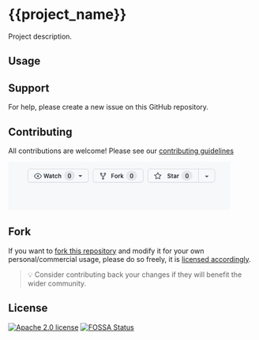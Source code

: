# {{project_name}}

Project description.

## Usage

<!-- prettier-ignore-start -->
<!-- markdownlint-disable -->
<!-- BEGIN_TF_DOCS -->
<!-- END_TF_DOCS -->
<!-- markdownlint-enable -->
<!-- prettier-ignore-end -->

## Support

For help, please create a new issue on this GitHub repository.

## Contributing

All contributions are welcome! Please see our [contributing guidelines]({{docs_base_url}}/docs/CONTRIBUTING.{{docs_extension}})

![Star this repository](https://raw.githubusercontent.com/politician/politician/main/img/star_repo.gif)

## Fork

If you want to [fork this repository](https://github.com/{{repo_owner}}/{{repo_name}}/fork) and modify it for your own personal/commercial usage, please do so freely, it is [licensed accordingly]({{docs_base_url}}/LICENSE.{{docs_extension}}).

> 💡 Consider contributing back your changes if they will benefit the wider community.

## License

[![Apache 2.0 license](https://img.shields.io/badge/license-Apache--2.0-blue?style=flat-square)]({{docs_base_url}}/LICENSE.{{docs_extension}}) [![FOSSA Status](https://app.fossa.com/api/projects/git%2Bgithub.com%2F{{repo_user}}%2F{{repo_name}}.svg?type=shield)](https://app.fossa.com/projects/git%2Bgithub.com%2F{{repo_user}}%2F{{repo_name}}?ref=badge_shield)

